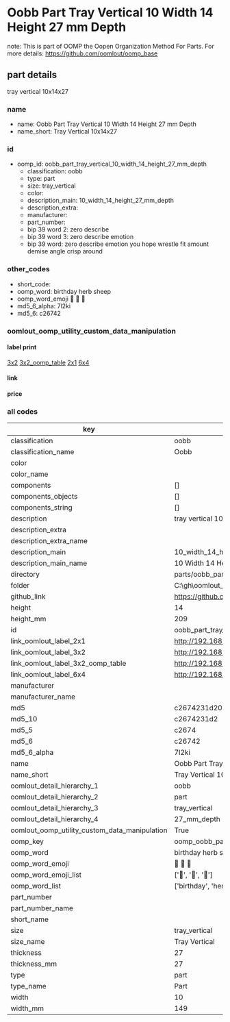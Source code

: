 # Oobb Part Tray Vertical 10 Width 14 Height 27 mm Depth  

note: This is part of OOMP the Oopen Organization Method For Parts. For more details: https://github.com/oomlout/oomp_base

##  part details
  



tray vertical 10x14x27



### name
* name: Oobb Part Tray Vertical 10 Width 14 Height 27 mm Depth
* name_short: Tray Vertical 10x14x27 
### id
* oomp_id: oobb_part_tray_vertical_10_width_14_height_27_mm_depth
  * classification: oobb
  * type: part
  * size: tray_vertical
  * color: 
  * description_main: 10_width_14_height_27_mm_depth
  * description_extra: 
  * manufacturer: 
  * part_number: 
  * bip 39 word 2: zero describe
  * bip 39 word 3: zero describe emotion
  * bip 39 word: zero describe emotion you hope wrestle fit amount demise angle crisp around

### other_codes
* short_code: 
* oomp_word: birthday herb sheep
* oomp_word_emoji :birthday: :herb: :sheep:
* md5_6_alpha: 7l2ki
* md5_6: c26742






### oomlout_oomp_utility_custom_data_manipulation
#### label print
[3x2](http://192.168.1.245:1112/?label=oomp%207l2ki)
[3x2_oomp_table](http://192.168.1.108:1112/?label=oomp%207l2ki)
[2x1](http://192.168.1.242:1112/?label=oomp%207l2ki)
[6x4](http://192.168.1.55:1112/?label=oomp%207l2ki)    

#### link

                              

#### price







### all codes 
| key | value |  
| --- | --- |  
| classification | oobb |  
| classification_name | Oobb |  
| color |  |  
| color_name |  |  
| components | [] |  
| components_objects | [] |  
| components_string | [] |  
| description | tray vertical 10x14x27 |  
| description_extra |  |  
| description_extra_name |  |  
| description_main | 10_width_14_height_27_mm_depth |  
| description_main_name | 10 Width 14 Height 27 mm Depth |  
| directory | parts/oobb_part_tray_vertical_10_width_14_height_27_mm_depth |  
| folder | C:\gh\oomlout_oobb_version_4_generated_parts\parts\oobb_part_tray_vertical_10_width_14_height_27_mm_depth |  
| github_link | https://github.com/oomlout/oomlout_oomp_part_src/tree/main/parts/oobb_part_tray_vertical_10_width_14_height_27_mm_depth |  
| height | 14 |  
| height_mm | 209 |  
| id | oobb_part_tray_vertical_10_width_14_height_27_mm_depth |  
| link_oomlout_label_2x1 | http://192.168.1.242:1112/?label=oomp%207l2ki |  
| link_oomlout_label_3x2 | http://192.168.1.245:1112/?label=oomp%207l2ki |  
| link_oomlout_label_3x2_oomp_table | http://192.168.1.108:1112/?label=oomp%207l2ki |  
| link_oomlout_label_6x4 | http://192.168.1.55:1112/?label=oomp%207l2ki |  
| manufacturer |  |  
| manufacturer_name |  |  
| md5 | c2674231d2080afbf936bff2918ee7fd |  
| md5_10 | c2674231d2 |  
| md5_5 | c2674 |  
| md5_6 | c26742 |  
| md5_6_alpha | 7l2ki |  
| name | Oobb Part Tray Vertical 10 Width 14 Height 27 mm Depth |  
| name_short | Tray Vertical 10x14x27  |  
| oomlout_detail_hierarchy_1 | oobb |  
| oomlout_detail_hierarchy_2 | part |  
| oomlout_detail_hierarchy_3 | tray_vertical |  
| oomlout_detail_hierarchy_4 | 27_mm_depth |  
| oomlout_oomp_utility_custom_data_manipulation | True |  
| oomp_key | oomp_oobb_part_tray_vertical_10_width_14_height_27_mm_depth |  
| oomp_word | birthday herb sheep |  
| oomp_word_emoji | :birthday: :herb: :sheep: |  
| oomp_word_emoji_list | [':birthday:', ':herb:', ':sheep:'] |  
| oomp_word_list | ['birthday', 'herb', 'sheep'] |  
| part_number |  |  
| part_number_name |  |  
| short_name |  |  
| size | tray_vertical |  
| size_name | Tray Vertical |  
| thickness | 27 |  
| thickness_mm | 27 |  
| type | part |  
| type_name | Part |  
| width | 10 |  
| width_mm | 149 |  
